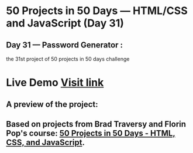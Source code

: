 # 50 Projects in 50 Days — HTML/CSS and JavaScript (Day 31)

## Day 31 — Password Generator :

the 31st project of 50 projects in 50 days challenge

# Live Demo <a href="https://abdellahak.github.io/50projects50days-Day31/">Visit link</a>

## A preview of the project:

## Based on projects from Brad Traversy and Florin Pop's course: <a href="https://50projects50days.com">50 Projects in 50 Days - HTML, CSS, and JavaScript</a>.
